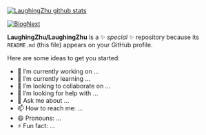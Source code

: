 [![LaughingZhu github stats](https://github-readme-stats.vercel.app/api?username=LaughingZhu&theme=dracula&show_icons=true&count_private=true)](https://github.com/anuraghazra/github-readme-stats)

[![BlogNext](https://github-readme-stats.vercel.app/api/pin/?username=LaughingZhu&repo=blog)](https://github.com/anuraghazra/github-readme-stats)




**LaughingZhu/LaughingZhu** is a ✨ _special_ ✨ repository because its `README.md` (this file) appears on your GitHub profile.

Here are some ideas to get you started:

- 🔭 I’m currently working on ...
- 🌱 I’m currently learning ...
- 👯 I’m looking to collaborate on ...
- 🤔 I’m looking for help with ...
- 💬 Ask me about ...
- 📫 How to reach me: ...
- 😄 Pronouns: ...
- ⚡ Fun fact: ...
